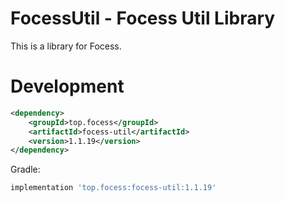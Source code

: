 # FocessUtil - Focess Util Library

This is a library for Focess.

# Development

```xml
<dependency>
    <groupId>top.focess</groupId>
    <artifactId>focess-util</artifactId>
    <version>1.1.19</version>
</dependency>
```

Gradle:

```gradle
implementation 'top.focess:focess-util:1.1.19'
```
